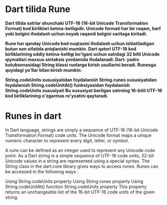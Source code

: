 # Dart tilida Rune
<b>Dart tilida satrlar shunchaki UTF-16 (16-bit Unicode Transformation Format) kod birliklari ketma-ketligidir. Unicode formati har bir raqam, harf yoki belgini ifodalash uchun noyob raqamli belgini xaritaga kiritadi.

Rune har qanday Unicode kod nuqtasini ifodalash uchun ishlatiladigan butun son sifatida aniqlanishi mumkin. Dart qatori UTF-16 kod birliklarining oddiy ketma-ketligi bo'lgani uchun satrdagi 32 bitli Unicode qiymatlari maxsus sintaksis yordamida ifodalanadi. Dart: yadro kutubxonasidagi String klassi runlarga kirish usullarini beradi. Runesga quyidagi yo'llar bilan kirish mumkin:

String.codeUnits xususiyatidan foydalanish
String.runes xususiyatidan foydalanish
String.codeUnitAt() funksiyasidan foydalanish
String.codeUnits xususiyati
Bu xususiyat berilgan satrning 16-bitli UTF-16 kod birliklarining o'zgarmas ro'yxatini qaytaradi.</b>

# Runes in dart
In Dart language, strings are simply a sequence of UTF-16 (16-bit Unicode Transformation Format) code units. The Unicode format maps a unique numeric character to represent every digit, letter, or symbol. 

A rune can be defined as an integer used to represent any Unicode code point. As a Dart string is a simple sequence of UTF-16 code units, 32-bit Unicode values in a string are represented using a special syntax. The String class in the dart:core library gives ways to access runes. Runes can be accessed in the following ways :

Using String.codeUnits property
Using String.runes property
Using String.codeUnitAt() function
String.codeUnits property
This property returns an unchangeable list of the 16-bit UTF-16 code units of the given string.


